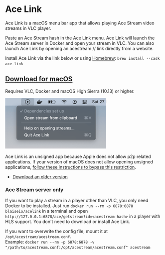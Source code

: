# Ace Link

Ace Link is a macOS menu bar app that allows playing Ace Stream video streams in VLC player. 

Paste an Ace Stream hash in the Ace Link menu. Ace Link will launch the Ace Stream server in Docker and open your stream in VLC. You can also launch Ace Link by opening an acestream:// link directly from a website.

Install Ace Link via the link below or using [Homebrew](https://brew.sh): `brew install --cask ace-link`

## [Download for macOS](https://github.com/blaise-io/acelink/releases/download/1.8.0/Ace.Link.1.8.0.dmg)

Requires VLC, Docker and macOS High Sierra (10.13) or higher.

<img src="acelink.png" width="324" alt="Ace Link" />

Ace Link is an unsigned app because Apple does not allow p2p related applications. If your version of macOS does not allow opening unsigned applications, [follow these instructions to bypass this restriction](http://osxdaily.com/2016/09/27/allow-apps-from-anywhere-macos-gatekeeper/).

 - [Download an older version](https://github.com/blaise-io/acelink/releases)


### Ace Stream server only

If you want to play a stream in a player other than VLC, you only need Docker to be installed. Just run `docker run --rm -p 6878:6878 blaiseio/acelink` in a terminal and open `http://127.0.0.1:6878/ace/getstream?id=<acestream hash>` in a player with HLS support. You don't need to download or install Ace Link.

If you want to overwrite the config file, mount it at `/opt/acestream/acestream.conf`.  
Example: `docker run --rm -p 6878:6878 -v "/path/to/acestream.conf:/opt/acestream/acestream.conf" acestream`

